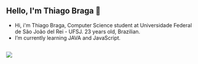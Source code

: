 ## Hello, I'm Thiago Braga 👋

- Hi, i'm Thiago Braga, Computer Science student at Universidade Federal de São João del Rei - UFSJ. 23 years old, Brazilian.
- I’m currently learning JAVA and JavaScript.

##
<div>
  <a href="https://www.linkedin.com/in/thiagoamorimbraga/" target="_blank"><img src="https://img.shields.io/badge/-LinkedIn-%230077B5?style=for-the-badge&logo=linkedin&logoColor=white" target="blank">
</div>
